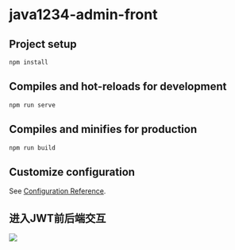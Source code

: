 # java1234-admin-front

## Project setup
```
npm install
```

## Compiles and hot-reloads for development
```
npm run serve
```

## Compiles and minifies for production
```
npm run build
```

## Customize configuration
See [Configuration Reference](https://cli.vuejs.org/config/).

## 进入JWT前后端交互
![](http://blog.codeleader.top/img/20230221194439.png)

